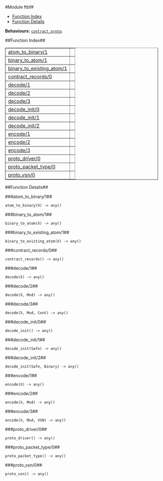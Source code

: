 

#Module ftbf#
* [Function Index](#index)
* [Function Details](#functions)


__Behaviours:__ [`contract_proto`](contract_proto.md).<a name="index"></a>

##Function Index##


<table width="100%" border="1" cellspacing="0" cellpadding="2" summary="function index"><tr><td valign="top"><a href="#atom_to_binary-1">atom_to_binary/1</a></td><td></td></tr><tr><td valign="top"><a href="#binary_to_atom-1">binary_to_atom/1</a></td><td></td></tr><tr><td valign="top"><a href="#binary_to_existing_atom-1">binary_to_existing_atom/1</a></td><td></td></tr><tr><td valign="top"><a href="#contract_records-0">contract_records/0</a></td><td></td></tr><tr><td valign="top"><a href="#decode-1">decode/1</a></td><td></td></tr><tr><td valign="top"><a href="#decode-2">decode/2</a></td><td></td></tr><tr><td valign="top"><a href="#decode-3">decode/3</a></td><td></td></tr><tr><td valign="top"><a href="#decode_init-0">decode_init/0</a></td><td></td></tr><tr><td valign="top"><a href="#decode_init-1">decode_init/1</a></td><td></td></tr><tr><td valign="top"><a href="#decode_init-2">decode_init/2</a></td><td></td></tr><tr><td valign="top"><a href="#encode-1">encode/1</a></td><td></td></tr><tr><td valign="top"><a href="#encode-2">encode/2</a></td><td></td></tr><tr><td valign="top"><a href="#encode-3">encode/3</a></td><td></td></tr><tr><td valign="top"><a href="#proto_driver-0">proto_driver/0</a></td><td></td></tr><tr><td valign="top"><a href="#proto_packet_type-0">proto_packet_type/0</a></td><td></td></tr><tr><td valign="top"><a href="#proto_vsn-0">proto_vsn/0</a></td><td></td></tr></table>


<a name="functions"></a>

##Function Details##

<a name="atom_to_binary-1"></a>

###atom_to_binary/1##


`atom_to_binary(X) -> any()`

<a name="binary_to_atom-1"></a>

###binary_to_atom/1##


`binary_to_atom(X) -> any()`

<a name="binary_to_existing_atom-1"></a>

###binary_to_existing_atom/1##


`binary_to_existing_atom(X) -> any()`

<a name="contract_records-0"></a>

###contract_records/0##


`contract_records() -> any()`

<a name="decode-1"></a>

###decode/1##


`decode(X) -> any()`

<a name="decode-2"></a>

###decode/2##


`decode(X, Mod) -> any()`

<a name="decode-3"></a>

###decode/3##


`decode(X, Mod, Cont) -> any()`

<a name="decode_init-0"></a>

###decode_init/0##


`decode_init() -> any()`

<a name="decode_init-1"></a>

###decode_init/1##


`decode_init(Safe) -> any()`

<a name="decode_init-2"></a>

###decode_init/2##


`decode_init(Safe, Binary) -> any()`

<a name="encode-1"></a>

###encode/1##


`encode(X) -> any()`

<a name="encode-2"></a>

###encode/2##


`encode(X, Mod) -> any()`

<a name="encode-3"></a>

###encode/3##


`encode(X, Mod, VSN) -> any()`

<a name="proto_driver-0"></a>

###proto_driver/0##


`proto_driver() -> any()`

<a name="proto_packet_type-0"></a>

###proto_packet_type/0##


`proto_packet_type() -> any()`

<a name="proto_vsn-0"></a>

###proto_vsn/0##


`proto_vsn() -> any()`

